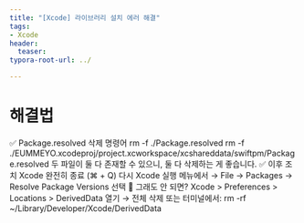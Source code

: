 ```yaml
---
title: "[Xcode] 라이브러리 설치 에러 해결"
tags: 
- Xcode
header: 
  teaser: 
typora-root-url: ../

---
```


<!-- <img src="/assets/img/2025-05-08-[UIKit]-tableView2/1.png" alt="1" width="50%"> -->

<!-- <img src="{{ '/assets/img/2025-05-08-[UIKit]-tableView2/1.png' | relative_url }}" alt="이미지" width="30%"> -->

# 해결법

✅ Package.resolved 삭제 명령어
rm -f ./Package.resolved
rm -f ./EUMMEYO.xcodeproj/project.xcworkspace/xcshareddata/swiftpm/Package.resolved
두 파일이 둘 다 존재할 수 있으니, 둘 다 삭제하는 게 좋습니다.
✅ 이후 조치
Xcode 완전히 종료 (⌘ + Q)
다시 Xcode 실행
메뉴에서 → File → Packages → Resolve Package Versions 선택
🔁 그래도 안 되면?
Xcode > Preferences > Locations > DerivedData 열기 → 전체 삭제
또는 터미널에서:
rm -rf ~/Library/Developer/Xcode/DerivedData


